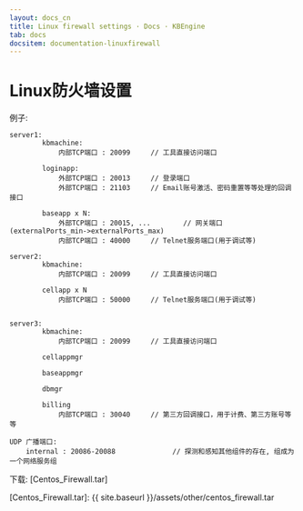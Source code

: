 ```yaml
---
layout: docs_cn
title: Linux firewall settings · Docs · KBEngine
tab: docs
docsitem: documentation-linuxfirewall
---
```


Linux防火墙设置
====================

例子:

	server1: 
			kbmachine:
				内部TCP端口 : 20099		// 工具直接访问端口

			loginapp:
				外部TCP端口 : 20013		// 登录端口
				外部TCP端口 : 21103		// Email账号激活、密码重置等等处理的回调接口

			baseapp x N:
				外部TCP端口 : 20015, ...		// 网关端口(externalPorts_min->externalPorts_max)
				内部TCP端口 : 40000		// Telnet服务端口(用于调试等)

	server2: 
			kbmachine:
				内部TCP端口 : 20099		// 工具直接访问端口

			cellapp x N
				内部TCP端口 : 50000		// Telnet服务端口(用于调试等)


	server3: 
			kbmachine:
				内部TCP端口 : 20099		// 工具直接访问端口

			cellappmgr

			baseappmgr

			dbmgr

			billing
				内部TCP端口 : 30040		// 第三方回调接口，用于计费、第三方账号等等

	UDP 广播端口: 
		internal : 20086-20088				// 探测和感知其他组件的存在, 组成为一个网络服务组

下载: 
[Centos_Firewall.tar]



[Centos_Firewall.tar]: {{ site.baseurl }}/assets/other/centos_firewall.tar